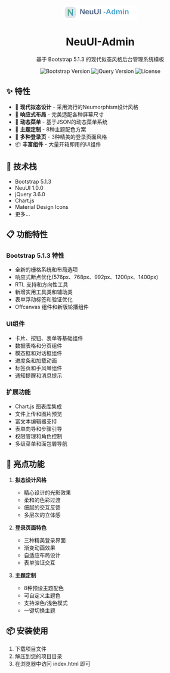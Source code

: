 <div align="center">
    <img src="logo.svg" alt="NeuUI-Admin Logo" width="200">
    <h1>NeuUI-Admin</h1>
    <p>基于 Bootstrap 5.1.3 的现代拟态风格后台管理系统模板</p>
</div>

<p align="center">
    <img src="https://img.shields.io/badge/Bootstrap-5.1.3-blue" alt="Bootstrap Version">
    <img src="https://img.shields.io/badge/jQuery-3.6.0-yellowgreen" alt="jQuery Version">
    <img src="https://img.shields.io/badge/License-MIT-green" alt="License">
</p>

## ✨ 特性

- 🎨 **现代拟态设计** - 采用流行的Neumorphism设计风格
- 📱 **响应式布局** - 完美适配各种屏幕尺寸
- 🎯 **动态菜单** - 基于JSON的动态菜单系统
- 🌈 **主题定制** - 8种主题配色方案
- 🔐 **多种登录页** - 3种精美的登录页面风格
- 📦 **丰富组件** - 大量开箱即用的UI组件

## 🚀 技术栈

- Bootstrap 5.1.3
- NeuUI 1.0.0
- jQuery 3.6.0
- Chart.js
- Material Design Icons
- 更多...

## 📋 功能特性

### Bootstrap 5.1.3 特性
- 全新的栅格系统和布局选项
- 响应式断点优化(576px、768px、992px、1200px、1400px)
- RTL 支持和方向性工具
- 新增实用工具类和辅助类
- 表单浮动标签和验证优化
- Offcanvas 组件和新版轮播组件

### UI组件
- 卡片、按钮、表单等基础组件
- 数据表格和分页组件
- 模态框和对话框组件
- 进度条和加载动画
- 标签页和手风琴组件
- 通知提醒和消息提示

### 扩展功能
- Chart.js 图表库集成
- 文件上传和图片预览
- 富文本编辑器支持
- 表单向导和步骤引导
- 权限管理和角色控制
- 多级菜单和面包屑导航

## 🌟 亮点功能

1. **拟态设计风格**
   - 精心设计的光影效果
   - 柔和的色彩过渡
   - 细腻的交互反馈
   - 多层次的立体感

2. **登录页面特色**
   - 三种精美登录界面
   - 渐变动画效果
   - 自适应布局设计
   - 表单验证交互

3. **主题定制**
   - 8种预设主题配色
   - 可自定义主题色
   - 支持深色/浅色模式
   - 一键切换主题

## 📦 安装使用

1. 下载项目文件
2. 解压到您的项目目录
3. 在浏览器中访问 index.html 即可
